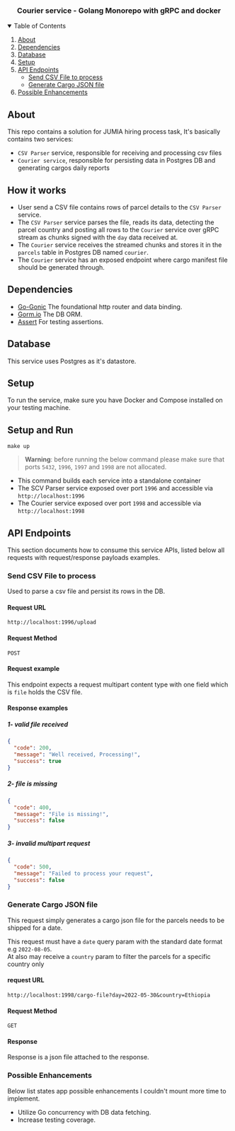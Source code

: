 <div align="center">
<h3 align="center">Courier service -  Golang Monorepo with gRPC and docker</h3>
</div>

<details open>
  <summary>Table of Contents</summary>
  <ol>
    <li>
      <a href="#about">About</a>
    </li>
    <li>
      <a href="#dependencies">Dependencies</a>
    </li>
    <li>
      <a href="#database">Database</a>
    </li>
    <li>
      <a href="#setup">Setup</a>
    </li>
    <li>
      <a href="#api-endpoints">API Endpoints</a>
      <ul>
        <li><a href="#send-csv-file-to-process">Send CSV File to process</a></li>
        <li><a href="#generate-cargo-json-file">Generate Cargo JSON file</a></li>
      </ul>
    </li>
    <li><a href="#possible-enhancements">Possible Enhancements</a></li>
  </ol>
</details>

## About

This repo contains a solution for JUMIA hiring process task, It's basically contains two services:

- `CSV Parser` service, responsible for receiving and processing csv files
- `Courier service`, responsible for persisting data in Postgres DB and generating cargos daily reports

## How it works

- User send a CSV file contains rows of parcel details to the `CSV Parser` service.
- The `CSV Parser` service parses the file, reads its data, detecting the parcel country and posting all rows to
  the `Courier` service over gRPC stream as chunks signed with the `day` data received at.
- The `Courier` service receives the streamed chunks and stores it in the `parcels` table in Postgres DB named `courier`.
- The `Courier` service has an exposed endpoint where cargo manifest file should be generated through.

## Dependencies

* [Go-Gonic](https://github.com/gin-gonic/gin) The foundational http router and data binding.
* [Gorm.io](https://gorm.io/gorm) The DB ORM.
* [Assert](https://pkg.go.dev/github.com/stretchr/testify/assert) For testing assertions.

## Database

This service uses Postgres as it's datastore.

## Setup

To run the service, make sure you have Docker and Compose installed on your testing machine.

## Setup and Run

```shell
make up
```


> **Warning**: before running the below command please make sure that ports `5432`, `1996`, `1997` and `1998` are not
> allocated.

- This command builds each service into a standalone container
- The SCV Parser service exposed over port `1996` and accessible via `http://localhost:1996`
- The Courier service exposed over port `1998` and accessible via `http://localhost:1998`

## API Endpoints

This section documents how to consume this service APIs, listed below all requests with request/response payloads
examples.

### Send CSV File to process

Used to parse a csv file and persist its rows in the DB.

#### Request URL

`http://localhost:1996/upload`

#### Request Method

`POST`

#### Request example

This endpoint expects a request multipart content type with one field which is `file` holds the CSV file.

#### Response examples

##### 1- valid file received

```json
{
  "code": 200,
  "message": "Well received, Processing!",
  "success": true
}
```

##### 2- file is missing

```json
{
  "code": 400,
  "message": "File is missing!",
  "success": false
}
```

##### 3- invalid multipart request

```json
{
  "code": 500,
  "message": "Failed to process your request",
  "success": false
}
```

### Generate Cargo JSON file

This request simply generates a cargo json file for the parcels needs to be shipped for a date. 

This request must have a `date` query param with the standard date format e.g `2022-08-05`.  
At also may receive a `country` param to filter the parcels for a specific country only

#### request URL

`http://localhost:1998/cargo-file?day=2022-05-30&country=Ethiopia`

#### Request Method

`GET`

#### Response

Response is a json file attached to the response.

### Possible Enhancements

Below list states app possible enhancements I couldn't mount more time to implement.

- Utilize Go concurrency with DB data fetching.
- Increase testing coverage.